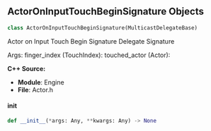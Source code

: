 ## ActorOnInputTouchBeginSignature Objects

```python
class ActorOnInputTouchBeginSignature(MulticastDelegateBase)
```

Actor on Input Touch Begin Signature  Delegate Signature

Args:
    finger_index (TouchIndex): 
    touched_actor (Actor):

**C++ Source:**

- **Module**: Engine
- **File**: Actor.h

<a id="unreal.ActorOnInputTouchBeginSignature.__init__"></a>

#### __init__

```python
def __init__(*args: Any, **kwargs: Any) -> None
```

<a id="unreal.ActorOnInputTouchEndSignature"></a>